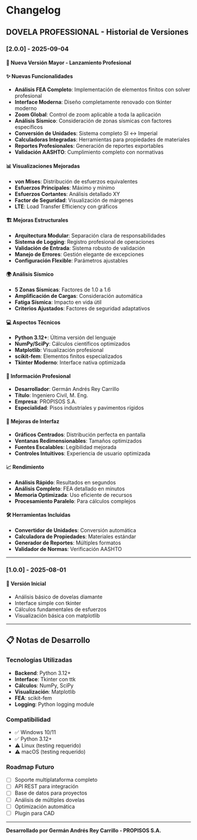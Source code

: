# Changelog
## DOVELA PROFESSIONAL - Historial de Versiones

### [2.0.0] - 2025-09-04
#### 🚀 Nueva Versión Mayor - Lanzamiento Profesional

#### ✨ Nuevas Funcionalidades
- **Análisis FEA Completo**: Implementación de elementos finitos con solver profesional
- **Interface Moderna**: Diseño completamente renovado con tkinter moderno
- **Zoom Global**: Control de zoom aplicable a toda la aplicación
- **Análisis Sísmico**: Consideración de zonas sísmicas con factores específicos
- **Conversión de Unidades**: Sistema completo SI ↔ Imperial
- **Calculadoras Integradas**: Herramientas para propiedades de materiales
- **Reportes Profesionales**: Generación de reportes exportables
- **Validación AASHTO**: Cumplimiento completo con normativas

#### 📊 Visualizaciones Mejoradas
- **von Mises**: Distribución de esfuerzos equivalentes
- **Esfuerzos Principales**: Máximo y mínimo
- **Esfuerzos Cortantes**: Análisis detallado XY
- **Factor de Seguridad**: Visualización de márgenes
- **LTE**: Load Transfer Efficiency con gráficos

#### 🏗️ Mejoras Estructurales
- **Arquitectura Modular**: Separación clara de responsabilidades
- **Sistema de Logging**: Registro profesional de operaciones
- **Validación de Entrada**: Sistema robusto de validación
- **Manejo de Errores**: Gestión elegante de excepciones
- **Configuración Flexible**: Parámetros ajustables

#### 🌍 Análisis Sísmico
- **5 Zonas Sísmicas**: Factores de 1.0 a 1.6
- **Amplificación de Cargas**: Consideración automática
- **Fatiga Sísmica**: Impacto en vida útil
- **Criterios Ajustados**: Factores de seguridad adaptativos

#### 💻 Aspectos Técnicos
- **Python 3.12+**: Última versión del lenguaje
- **NumPy/SciPy**: Cálculos científicos optimizados
- **Matplotlib**: Visualización profesional
- **scikit-fem**: Elementos finitos especializados
- **Tkinter Moderno**: Interface nativa optimizada

#### 🏢 Información Profesional
- **Desarrollador**: Germán Andrés Rey Carrillo
- **Título**: Ingeniero Civil, M. Eng.
- **Empresa**: PROPISOS S.A.
- **Especialidad**: Pisos industriales y pavimentos rígidos

#### 🔧 Mejoras de Interfaz
- **Gráficos Centrados**: Distribución perfecta en pantalla
- **Ventanas Redimensionables**: Tamaños optimizados
- **Fuentes Escalables**: Legibilidad mejorada
- **Controles Intuitivos**: Experiencia de usuario optimizada

#### 📈 Rendimiento
- **Análisis Rápido**: Resultados en segundos
- **Análisis Completo**: FEA detallado en minutos
- **Memoria Optimizada**: Uso eficiente de recursos
- **Procesamiento Paralelo**: Para cálculos complejos

#### 🛠️ Herramientas Incluidas
- **Convertidor de Unidades**: Conversión automática
- **Calculadora de Propiedades**: Materiales estándar
- **Generador de Reportes**: Múltiples formatos
- **Validador de Normas**: Verificación AASHTO

---

### [1.0.0] - 2025-08-01
#### 🎯 Versión Inicial
- Análisis básico de dovelas diamante
- Interface simple con tkinter
- Cálculos fundamentales de esfuerzos
- Visualización básica con matplotlib

---

## 📋 Notas de Desarrollo

### Tecnologías Utilizadas
- **Backend**: Python 3.12+
- **Interface**: Tkinter con ttk
- **Cálculos**: NumPy, SciPy
- **Visualización**: Matplotlib
- **FEA**: scikit-fem
- **Logging**: Python logging module

### Compatibilidad
- ✅ Windows 10/11
- ✅ Python 3.12+
- ⚠️ Linux (testing requerido)
- ⚠️ macOS (testing requerido)

### Roadmap Futuro
- [ ] Soporte multiplataforma completo
- [ ] API REST para integración
- [ ] Base de datos para proyectos
- [ ] Análisis de múltiples dovelas
- [ ] Optimización automática
- [ ] Plugin para CAD

---
**Desarrollado por Germán Andrés Rey Carrillo - PROPISOS S.A.**
